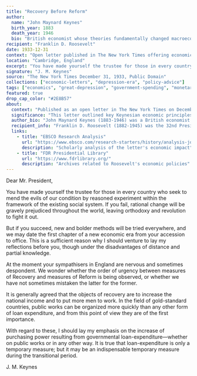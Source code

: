 ```yaml
---
title: "Recovery Before Reform"
author:
  name: "John Maynard Keynes"
  birth_year: 1883
  death_year: 1946
  bio: "British economist whose theories fundamentally changed macroeconomic theory and government economic policies"
recipient: "Franklin D. Roosevelt"
date: 1933-12-31
context: "Open letter published in The New York Times offering economic advice for the Great Depression"
location: "Cambridge, England"
excerpt: "You have made yourself the trustee for those in every country who seek to mend the evils of our condition by reasoned experiment within the framework of the existing social system."
signature: "J. M. Keynes"
source: "The New York Times December 31, 1933, Public Domain"
collections: ["economic-letters", "depression-era", "policy-advice"]
tags: ["economics", "great-depression", "government-spending", "monetary-policy", "recovery"]
featured: true
drop_cap_color: "#2E8B57"
about:
  context: "Published as an open letter in The New York Times on December 31, 1933, offering economic guidance to FDR during the Great Depression's depths."
  significance: "This letter outlined key Keynesian economic principles that would later influence government economic policy worldwide, advocating for deficit spending and public works during economic downturns."
  author_bio: "John Maynard Keynes (1883-1946) was a British economist whose revolutionary theories about government intervention in markets became the foundation of modern macroeconomics."
  recipient_info: "Franklin D. Roosevelt (1882-1945) was the 32nd President, leading America through the Great Depression and World War II with unprecedented government programs."
  links:
    - title: "EBSCO Research Analysis"
      url: "https://www.ebsco.com/research-starters/history/analysis-john-maynard-keynes-open-letter-president-roosevelt"
      description: "Scholarly analysis of the letter's economic impact"
    - title: "FDR Presidential Library"
      url: "https://www.fdrlibrary.org/"
      description: "Archives related to Roosevelt's economic policies"
---
```


Dear Mr. President,

You have made yourself the trustee for those in every country who seek to mend the evils of our condition by reasoned experiment within the framework of the existing social system. If you fail, rational change will be gravely prejudiced throughout the world, leaving orthodoxy and revolution to fight it out.

But if you succeed, new and bolder methods will be tried everywhere, and we may date the first chapter of a new economic era from your accession to office. This is a sufficient reason why I should venture to lay my reflections before you, though under the disadvantages of distance and partial knowledge.

At the moment your sympathisers in England are nervous and sometimes despondent. We wonder whether the order of urgency between measures of Recovery and measures of Reform is being observed, or whether we have not sometimes mistaken the latter for the former.

It is generally agreed that the objects of recovery are to increase the national income and to put more men to work. In the field of gold-standard countries, public works can be organized more quickly than any other form of loan expenditure, and from this point of view they are of the first importance.

With regard to these, I should lay my emphasis on the increase of purchasing power resulting from governmental loan-expenditure—whether on public works or in any other way. It is true that loan-expenditure is only a temporary measure; but it may be an indispensable temporary measure during the transitional period.

J. M. Keynes